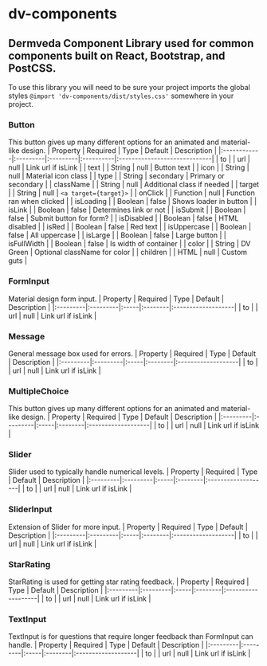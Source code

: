 # dv-components
## Dermveda Component Library used for common components built on React, Bootstrap, and PostCSS.

To use this library you will need to be sure your project imports the global styles `@import 'dv-components/dist/styles.css'` somewhere in your project.

### Button
This button gives up many different options for an animated and material-like design.
| Property    | Required | Type     | Default   | Description                  |
|:------------|:---------|:---------|:----------|:-----------------------------|
| to          |          | url      | null      | Link url if isLink           |
| text        |          | String   | null      | Button text                  |
| icon        |          | String   | null      | Material icon class          |
| type        |          | String   | secondary | Primary or secondary         |
| className   |          | String   | null      | Additional class if needed   |
| target      |          | String   | null      | `<a target={target}>`        |
| onClick     |          | Function | null      | Function ran when clicked    |
| isLoading   |          | Boolean  | false     | Shows loader in button       |
| isLink      |          | Boolean  | false     | Determines link or not       |
| isSubmit    |          | Boolean  | false     | Submit button for form?      |
| isDisabled  |          | Boolean  | false     | HTML disabled                |
| isRed       |          | Boolean  | false     | Red text                     |
| isUppercase |          | Boolean  | false     | All uppercase                |
| isLarge     |          | Boolean  | false     | Large button                 |
| isFullWidth |          | Boolean  | false     | Is width of container        |
| color       |          | String   | DV Green  | Optional className for color |
| children    |          | HTML     | null      | Custom guts                  |

### FormInput
Material design form input.
| Property | Required | Type | Default | Description        |
|:---------|:---------|:-----|:--------|:-------------------|
| to       |          | url  | null    | Link url if isLink |


### Message
General message box used for errors.
| Property | Required | Type | Default | Description        |
|:---------|:---------|:-----|:--------|:-------------------|
| to       |          | url  | null    | Link url if isLink |

### MultipleChoice
This button gives up many different options for an animated and material-like design.
| Property | Required | Type | Default | Description        |
|:---------|:---------|:-----|:--------|:-------------------|
| to       |          | url  | null    | Link url if isLink |

### Slider
Slider used to typically handle numerical levels.
| Property | Required | Type | Default | Description        |
|:---------|:---------|:-----|:--------|:-------------------|
| to       |          | url  | null    | Link url if isLink |

### SliderInput
Extension of Slider for more input.
| Property | Required | Type | Default | Description        |
|:---------|:---------|:-----|:--------|:-------------------|
| to       |          | url  | null    | Link url if isLink |

### StarRating
StarRating is used for getting star rating feedback.
| Property | Required | Type | Default | Description        |
|:---------|:---------|:-----|:--------|:-------------------|
| to       |          | url  | null    | Link url if isLink |

### TextInput
TextInput is for questions that require longer feedback than FormInput can handle.
| Property | Required | Type | Default | Description        |
|:---------|:---------|:-----|:--------|:-------------------|
| to       |          | url  | null    | Link url if isLink |
